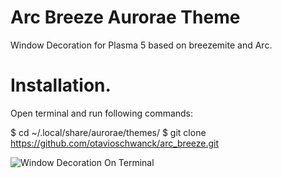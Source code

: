 # Arc Breeze Aurorae Theme

Window Decoration for Plasma 5 based on breezemite and Arc.

# Installation. 
Open terminal and run following commands:

$ cd ~/.local/share/aurorae/themes/
$ git clone https://github.com/otavioschwanck/arc_breeze.git

![Window Decoration On Terminal](http://i.imgur.com/3qqtpCn.png)

